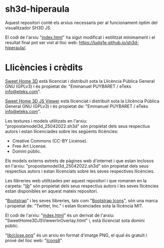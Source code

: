 # sh3d-hiperaula
Aquest repositori conté els arxius necessaris per al funcionament òptim del visualitzador SH3D JS.

El codi de l'arxiu "[index.html](https://github.com/ludg1e/sh3d-hiperaula/blob/main/index.html)" ha sigut modificat i estilitzat mínimament i el resultat final pot ser vist al lloc web: https://ludg1e.github.io/sh3d-hiperaula/.

# Llicències i crèdits
[Sweet Home 3D](https://www.sweethome3d.com/) està llicenciat i distribuït sota la Llicència Pública General GNU (GPLv3) i és propietat de: "Emmanuel PUYBARET / eTeks <info@eteks.com>".

[Sweet Home 3D JS Viewer](https://sourceforge.net/projects/sweethome3d/files/SweetHome3D-viewer/) està llicenciat i distribuït sota la Llicència Pública General GNU (GPLv3) i és propietat de: "Emmanuel PUYBARET / eTeks <info@eteks.com>".

Les textures i models utilitzats en l'arxiu: "propostamodel3d_25042022.sh3d" són propietat dels seus respectius autors i estan llicenciades sobre les següents llicències:
 - Creative Commons (CC-BY License).
 - Free Art License.
 - Domini públic.

Els models externs extrets de pàgines web d'internet i que estan inclosos en l'arxiu: "propostamodel3d_25042022.sh3d" són propietat dels seus respectius autors i estan llicenciats sobre les seves respectives llicències.

Les llibreries web utilitzades per aquest repositori i que romanen en la carpeta: "[lib](https://github.com/ludg1e/sh3d-hiperaula/tree/main/lib)" són propietat dels seus respectius autors i les seves llicències estan disponibles en aquest mateix repositori.

"[Bootstrap](https://getbootstrap.com/)" i les seves llibreries, tals com "[Bootstrap Icons](https://icons.getbootstrap.com/)", són una marca i propietat de: "Twitter, Inc." i estan llicenciades sota la llicència MIT.

El codi de l'arxiu: "[index.html](https://github.com/ludg1e/sh3d-hiperaula/blob/main/index.html)" és un derivat de l'arxiu: "SweetHome3DJSViewerInOverlay.html" i, està llicenciat sota domini públic.

"[lib/close.png](https://github.com/ludg1e/sh3d-hiperaula/blob/main/lib/close.png)" és un arxiu en format d'imatge PNG, el qual és gratuït i prové del lloc web: "[Icons8](https://icons8.com/)".
